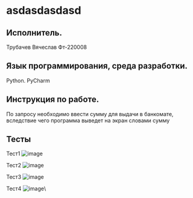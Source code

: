 # asdasdasdasd

## Исполнитель.
Трубачев Вячеслав
Фт-220008
## Язык программирования, среда разработки.
Python. PyCharm
## Инструкция по работе.
По запросу необходимо ввести сумму для выдачи в банкомате, вследствие чего программа выведет на экран словами сумму
## Тесты
Тест1
![image](https://github.com/syavadd/asdasdasdasd/assets/92040764/e1c69adc-4eab-466d-be0b-fa3560dbe9a3)

Тест2
![image](https://github.com/syavadd/asdasdasdasd/assets/92040764/ed552924-8177-4b44-bd7b-ff1c9f4c15bd)

Тест3
![image](https://github.com/syavadd/asdasdasdasd/assets/92040764/f4085a34-7fa7-40a6-81ef-eefe81b6d83f)

Тест4
![image](https://github.com/syavadd/asdasdasdasd/assets/92040764/573c6b46-1d22-40cd-8c85-d10a4df1b9b6)\
